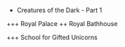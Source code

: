 - Creatures of the Dark - Part 1


+++ Royal Palace
++ Royal Bathhouse

+++ School for Gifted Unicorns

